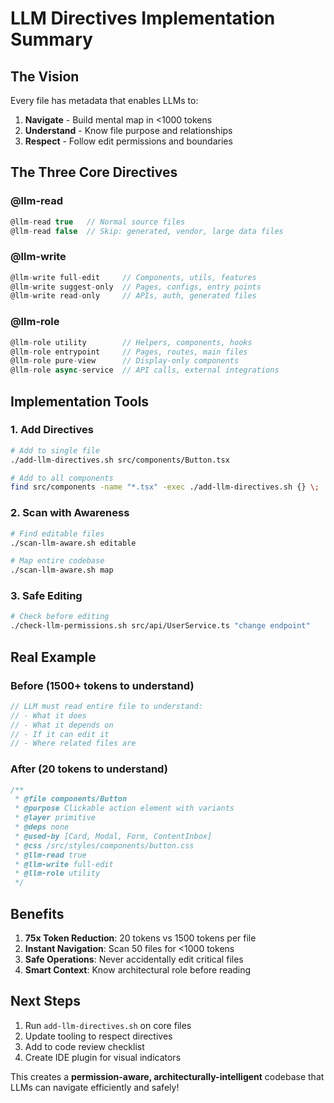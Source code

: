 # LLM Directives Implementation Summary

## The Vision
Every file has metadata that enables LLMs to:
1. **Navigate** - Build mental map in <1000 tokens
2. **Understand** - Know file purpose and relationships
3. **Respect** - Follow edit permissions and boundaries

## The Three Core Directives

### @llm-read
```typescript
@llm-read true   // Normal source files
@llm-read false  // Skip: generated, vendor, large data files
```

### @llm-write
```typescript
@llm-write full-edit     // Components, utils, features
@llm-write suggest-only  // Pages, configs, entry points
@llm-write read-only     // APIs, auth, generated files
```

### @llm-role
```typescript
@llm-role utility        // Helpers, components, hooks
@llm-role entrypoint     // Pages, routes, main files
@llm-role pure-view      // Display-only components
@llm-role async-service  // API calls, external integrations
```

## Implementation Tools

### 1. Add Directives
```bash
# Add to single file
./add-llm-directives.sh src/components/Button.tsx

# Add to all components
find src/components -name "*.tsx" -exec ./add-llm-directives.sh {} \;
```

### 2. Scan with Awareness
```bash
# Find editable files
./scan-llm-aware.sh editable

# Map entire codebase
./scan-llm-aware.sh map
```

### 3. Safe Editing
```bash
# Check before editing
./check-llm-permissions.sh src/api/UserService.ts "change endpoint"
```

## Real Example

### Before (1500+ tokens to understand)
```typescript
// LLM must read entire file to understand:
// - What it does
// - What it depends on
// - If it can edit it
// - Where related files are
```

### After (20 tokens to understand)
```typescript
/**
 * @file components/Button
 * @purpose Clickable action element with variants
 * @layer primitive
 * @deps none
 * @used-by [Card, Modal, Form, ContentInbox]
 * @css /src/styles/components/button.css
 * @llm-read true
 * @llm-write full-edit
 * @llm-role utility
 */
```

## Benefits

1. **75x Token Reduction**: 20 tokens vs 1500 tokens per file
2. **Instant Navigation**: Scan 50 files for <1000 tokens
3. **Safe Operations**: Never accidentally edit critical files
4. **Smart Context**: Know architectural role before reading

## Next Steps

1. Run `add-llm-directives.sh` on core files
2. Update tooling to respect directives
3. Add to code review checklist
4. Create IDE plugin for visual indicators

This creates a **permission-aware, architecturally-intelligent** codebase that LLMs can navigate efficiently and safely!